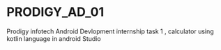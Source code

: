 # PRODIGY_AD_01
Prodigy infotech Android Devlopment internship task 1 , calculator using kotlin language in android Studio 

